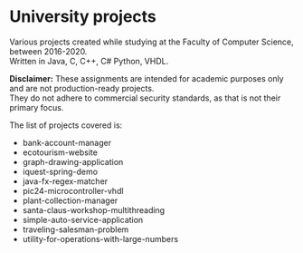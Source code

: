 # University projects

Various projects created while studying at the Faculty of Computer Science, between 2016-2020.  
Written in Java, C, C++, C# Python, VHDL.

**Disclaimer:** These assignments are intended for academic purposes only and are not production-ready projects.   
They do not adhere to commercial security standards, as that is not their primary focus.

The list of projects covered is:
- bank-account-manager
- ecotourism-website
- graph-drawing-application
- iquest-spring-demo
- java-fx-regex-matcher
- pic24-microcontroller-vhdl
- plant-collection-manager
- santa-claus-workshop-multithreading
- simple-auto-service-application
- traveling-salesman-problem
- utility-for-operations-with-large-numbers
